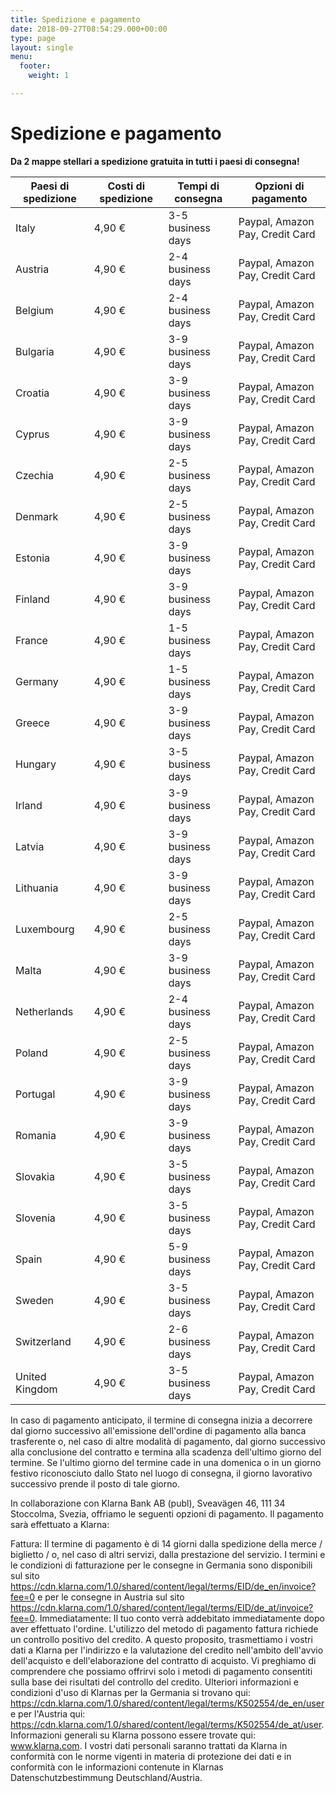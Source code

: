 ```yaml
---
title: Spedizione e pagamento
date: 2018-09-27T08:54:29.000+00:00
type: page
layout: single
menu:
  footer:
    weight: 1

---
```

# Spedizione e pagamento

**Da 2 mappe stellari a spedizione gratuita in tutti i paesi di consegna!**

| Paesi di spedizione | Costi di spedizione | Tempi di consegna | Opzioni di pagamento                                 |
|--------------------|----------------|-------------------|---------------------------------|
| Italy              | 4,90 €         | 3-5 business days | Paypal, Amazon Pay, Credit Card |
| Austria            | 4,90 €         | 2-4 business days | Paypal, Amazon Pay, Credit Card |
| Belgium            | 4,90 €         | 2-4 business days | Paypal, Amazon Pay, Credit Card |
| Bulgaria           | 4,90 €         | 3-9 business days | Paypal, Amazon Pay, Credit Card |
| Croatia            | 4,90 €         | 3-9 business days | Paypal, Amazon Pay, Credit Card |
| Cyprus             | 4,90 €         | 3-9 business days | Paypal, Amazon Pay, Credit Card |
| Czechia            | 4,90 €         | 2-5 business days | Paypal, Amazon Pay, Credit Card |
| Denmark            | 4,90 €         | 2-5 business days | Paypal, Amazon Pay, Credit Card |
| Estonia            | 4,90 €         | 3-9 business days | Paypal, Amazon Pay, Credit Card |
| Finland            | 4,90 €         | 3-9 business days | Paypal, Amazon Pay, Credit Card |
| France             | 4,90 €         | 1-5 business days | Paypal, Amazon Pay, Credit Card |
| Germany            | 4,90 €         | 1-5 business days | Paypal, Amazon Pay, Credit Card |
| Greece             | 4,90 €         | 3-9 business days | Paypal, Amazon Pay, Credit Card |
| Hungary            | 4,90 €         | 3-5 business days | Paypal, Amazon Pay, Credit Card |
| Irland             | 4,90 €         | 3-9 business days | Paypal, Amazon Pay, Credit Card |
| Latvia             | 4,90 €         | 3-9 business days | Paypal, Amazon Pay, Credit Card |
| Lithuania          | 4,90 €         | 3-9 business days | Paypal, Amazon Pay, Credit Card |
| Luxembourg         | 4,90 €         | 2-5 business days | Paypal, Amazon Pay, Credit Card |
| Malta              | 4,90 €         | 3-9 business days | Paypal, Amazon Pay, Credit Card |
| Netherlands        | 4,90 €         | 2-4 business days | Paypal, Amazon Pay, Credit Card |
| Poland             | 4,90 €         | 2-5 business days | Paypal, Amazon Pay, Credit Card |
| Portugal           | 4,90 €         | 3-9 business days | Paypal, Amazon Pay, Credit Card |
| Romania            | 4,90 €         | 3-9 business days | Paypal, Amazon Pay, Credit Card |
| Slovakia           | 4,90 €         | 3-5 business days | Paypal, Amazon Pay, Credit Card |
| Slovenia           | 4,90 €         | 3-5 business days | Paypal, Amazon Pay, Credit Card |
| Spain              | 4,90 €         | 5-9 business days | Paypal, Amazon Pay, Credit Card |
| Sweden             | 4,90 €         | 3-5 business days | Paypal, Amazon Pay, Credit Card |
| Switzerland        | 4,90 €         | 2-6 business days | Paypal, Amazon Pay, Credit Card |
| United Kingdom     | 4,90 €         | 3-5 business days | Paypal, Amazon Pay, Credit Card |



In caso di pagamento anticipato, il termine di consegna inizia a decorrere dal giorno successivo all'emissione dell'ordine di pagamento alla banca trasferente o, nel caso di altre modalità di pagamento, dal giorno successivo alla conclusione del contratto e termina alla scadenza dell'ultimo giorno del termine. Se l'ultimo giorno del termine cade in una domenica o in un giorno festivo riconosciuto dallo Stato nel luogo di consegna, il giorno lavorativo successivo prende il posto di tale giorno.

In collaborazione con Klarna Bank AB (publ), Sveavägen 46, 111 34 Stoccolma, Svezia, offriamo le seguenti opzioni di pagamento. Il pagamento sarà effettuato a Klarna:

Fattura: Il termine di pagamento è di 14 giorni dalla spedizione della merce / biglietto / o, nel caso di altri servizi, dalla prestazione del servizio. I termini e le condizioni di fatturazione per le consegne in Germania sono disponibili sul sito https://cdn.klarna.com/1.0/shared/content/legal/terms/EID/de_en/invoice?fee=0 e per le consegne in Austria sul sito https://cdn.klarna.com/1.0/shared/content/legal/terms/EID/de_at/invoice?fee=0.
Immediatamente: Il tuo conto verrà addebitato immediatamente dopo aver effettuato l'ordine.
L'utilizzo del metodo di pagamento fattura richiede un controllo positivo del credito. A questo proposito, trasmettiamo i vostri dati a Klarna per l'indirizzo e la valutazione del credito nell'ambito dell'avvio dell'acquisto e dell'elaborazione del contratto di acquisto. Vi preghiamo di comprendere che possiamo offrirvi solo i metodi di pagamento consentiti sulla base dei risultati del controllo del credito. Ulteriori informazioni e condizioni d'uso di Klarnas per la Germania si trovano qui: https://cdn.klarna.com/1.0/shared/content/legal/terms/K502554/de_en/user e per l'Austria qui: https://cdn.klarna.com/1.0/shared/content/legal/terms/K502554/de_at/user. Informazioni generali su Klarna possono essere trovate qui: www.klarna.com. I vostri dati personali saranno trattati da Klarna in conformità con le norme vigenti in materia di protezione dei dati e in conformità con le informazioni contenute in Klarnas Datenschutzbestimmung Deutschland/Austria.